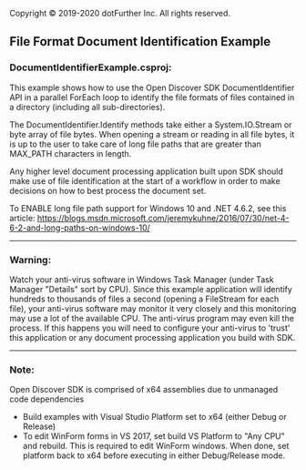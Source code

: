 Copyright © 2019-2020 dotFurther Inc. All rights reserved.

## File Format Document Identification Example

### DocumentIdentifierExample.csproj:
This example shows how to use the Open Discover SDK DocumentIdentifier API in a parallel ForEach loop to identify the file formats 
of files contained in a directory (including all sub-directories).

The DocumentIdentifier.Identify methods take either a System.IO.Stream or byte array of file bytes. When opening a stream or reading in all file bytes, it is up to the user to take care of long file paths that are greater than MAX_PATH characters in length.

Any higher level document processing application built upon SDK should make use of file identification at the start of a workflow in order to make decisions on how to best process the document set.

To ENABLE long file path support for Windows 10 and .NET 4.6.2, see this article:
 https://blogs.msdn.microsoft.com/jeremykuhne/2016/07/30/net-4-6-2-and-long-paths-on-windows-10/

------------------------------------------------------------------------------------------------------------------------
### Warning: 
Watch your anti-virus software in Windows Task Manager (under Task Manager "Details" sort by CPU). Since this example 
application will identify hundreds to thousands of files a second (opening a FileStream for each file), your anti-virus 
software may monitor it very closely and this monitoring may use a lot of the available CPU. The anti-virus program may even 
kill the process. If this happens you will need to configure your anti-virus to 'trust' this application or any document 
processing application you build with SDK.

------------------------------------------------------------------------------------------------------------------------
### Note: 
Open Discover SDK is comprised of x64 assemblies due to unmanaged code dependencies
- Build examples with Visual Studio Platform set to x64 (either Debug or Release)
- To edit WinForm forms in VS 2017, set build VS Platform to "Any CPU" and rebuild. This is required to edit WinForm windows. 
  When done, set platform back to x64 before executing in either Debug/Release mode.

